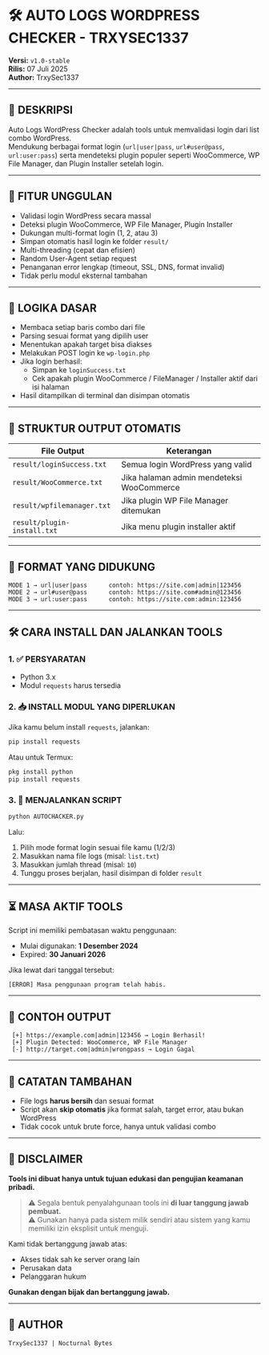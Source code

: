 
# 🛠️ AUTO LOGS WORDPRESS CHECKER - TRXYSEC1337

**Versi:** `v1.0-stable`  
**Rilis:** 07 Juli 2025  
**Author:** TrxySec1337

---

## 📌 DESKRIPSI

Auto Logs WordPress Checker adalah tools untuk memvalidasi login dari list combo WordPress.  
Mendukung berbagai format login (`url|user|pass`, `url#user@pass`, `url:user:pass`) serta mendeteksi plugin populer seperti WooCommerce, WP File Manager, dan Plugin Installer setelah login.

---

## 🚀 FITUR UNGGULAN

- Validasi login WordPress secara massal
- Deteksi plugin WooCommerce, WP File Manager, Plugin Installer
- Dukungan multi-format login (1, 2, atau 3)
- Simpan otomatis hasil login ke folder `result/`
- Multi-threading (cepat dan efisien)
- Random User-Agent setiap request
- Penanganan error lengkap (timeout, SSL, DNS, format invalid)
- Tidak perlu modul eksternal tambahan

---

## 🧠 LOGIKA DASAR

- Membaca setiap baris combo dari file
- Parsing sesuai format yang dipilih user
- Menentukan apakah target bisa diakses
- Melakukan POST login ke `wp-login.php`
- Jika login berhasil:
  - Simpan ke `loginSuccess.txt`
  - Cek apakah plugin WooCommerce / FileManager / Installer aktif dari isi halaman
- Hasil ditampilkan di terminal dan disimpan otomatis

---

## 📁 STRUKTUR OUTPUT OTOMATIS

| File Output                 | Keterangan                                      |
|----------------------------|-------------------------------------------------|
| `result/loginSuccess.txt`  | Semua login WordPress yang valid                |
| `result/WooCommerce.txt`   | Jika halaman admin mendeteksi WooCommerce       |
| `result/wpfilemanager.txt` | Jika plugin WP File Manager ditemukan           |
| `result/plugin-install.txt`| Jika menu plugin installer aktif                |

---

## 🧾 FORMAT YANG DIDUKUNG

```
MODE 1 → url|user|pass      contoh: https://site.com|admin|123456
MODE 2 → url#user@pass      contoh: https://site.com#admin@123456
MODE 3 → url:user:pass      contoh: https://site.com:admin:123456
```

---

## 🛠️ CARA INSTALL DAN JALANKAN TOOLS

### 1. ✅ PERSYARATAN

- Python 3.x
- Modul `requests` harus tersedia

### 2. 📥 INSTALL MODUL YANG DIPERLUKAN

Jika kamu belum install `requests`, jalankan:

```bash
pip install requests
```

Atau untuk Termux:

```bash
pkg install python
pip install requests
```

### 3. 🧪 MENJALANKAN SCRIPT

```bash
python AUTOCHACKER.py
```

Lalu:

1. Pilih mode format login sesuai file kamu (1/2/3)
2. Masukkan nama file logs (misal: `list.txt`)
3. Masukkan jumlah thread (misal: `10`)
4. Tunggu proses berjalan, hasil disimpan di folder `result`

---

## ⏳ MASA AKTIF TOOLS

Script ini memiliki pembatasan waktu penggunaan:

- Mulai digunakan: **1 Desember 2024**
- Expired: **30 Januari 2026**

Jika lewat dari tanggal tersebut:
```bash
[ERROR] Masa penggunaan program telah habis.
```

---

## 💬 CONTOH OUTPUT

```text
 [+] https://example.com|admin|123456 → Login Berhasil!
 [+] Plugin Detected: WooCommerce, WP File Manager
 [-] http://target.com|admin|wrongpass → Login Gagal
```

---

## 📌 CATATAN TAMBAHAN

- File logs **harus bersih** dan sesuai format
- Script akan **skip otomatis** jika format salah, target error, atau bukan WordPress
- Tidak cocok untuk brute force, hanya untuk validasi combo

---

## 📛 DISCLAIMER

**Tools ini dibuat hanya untuk tujuan edukasi dan pengujian keamanan pribadi.**

> ⚠️ Segala bentuk penyalahgunaan tools ini **di luar tanggung jawab pembuat.**  
> ⚠️ Gunakan hanya pada sistem milik sendiri atau sistem yang kamu memiliki izin eksplisit untuk menguji.

Kami tidak bertanggung jawab atas:
- Akses tidak sah ke server orang lain
- Perusakan data
- Pelanggaran hukum

**Gunakan dengan bijak dan bertanggung jawab.**

---

## 👤 AUTHOR

```
TrxySec1337 | Nocturnal Bytes
```
